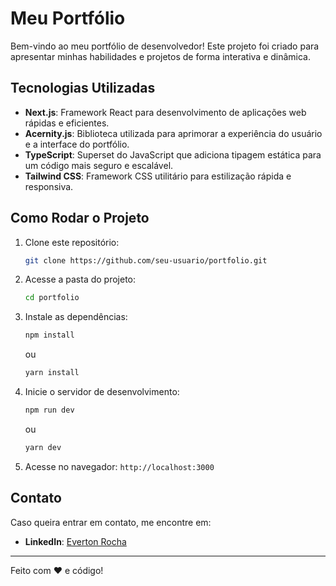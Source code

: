 # Meu Portfólio

Bem-vindo ao meu portfólio de desenvolvedor! Este projeto foi criado para apresentar minhas habilidades e projetos de forma interativa e dinâmica.

## Tecnologias Utilizadas

- **Next.js**: Framework React para desenvolvimento de aplicações web rápidas e eficientes.
- **Acernity.js**: Biblioteca utilizada para aprimorar a experiência do usuário e a interface do portfólio.
- **TypeScript**: Superset do JavaScript que adiciona tipagem estática para um código mais seguro e escalável.
- **Tailwind CSS**: Framework CSS utilitário para estilização rápida e responsiva.

## Como Rodar o Projeto

1. Clone este repositório:
   ```bash
   git clone https://github.com/seu-usuario/portfolio.git
   ```
2. Acesse a pasta do projeto:
   ```bash
   cd portfolio
   ```
3. Instale as dependências:
   ```bash
   npm install
   ```
   ou
   ```bash
   yarn install
   ```
4. Inicie o servidor de desenvolvimento:
   ```bash
   npm run dev
   ```
   ou
   ```bash
   yarn dev
   ```
5. Acesse no navegador: `http://localhost:3000`

## Contato

Caso queira entrar em contato, me encontre em:

- **LinkedIn**: [Everton Rocha](https://www.linkedin.com/in/rochaeverton)

---

Feito com ❤️ e código!


